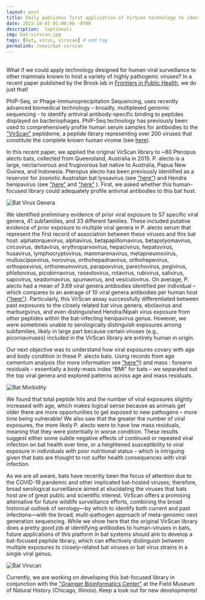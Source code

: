 ```yaml
---
layout: post
title: Emily publishes first application of VirScan technology to identify virus exposures in bats
date: 2023-10-01 01:00:00 -0700
description:  (optional)
img: bat-virscan.jpg
tags: [bat, virus, virscan] # add tag
permalink: /news/bat-virscan
---
```





<br />
What if we could apply technology designed for human viral surveillance to other mammals known to host a variety of highly pathogenic viruses? In a recent paper published by the Brook lab in <a href="https://www.frontiersin.org/articles/10.3389/fpubh.2023.1212018/full" target="_blank">Frontiers in Public Health</a>, we do just that!

PhIP-Seq, or Phage-Immunoprecipitation Sequencing, uses recently advanced biomedical technology – broadly, multiplexed genomic sequencing - to identify antiviral antibody-specific binding to peptides displayed on bacteriophages. PhIP-Seq technology has previously been used to comprehensively profile human serum samples for antibodies to the <a href=“https://hms.harvard.edu/news/viral-history-drop-blood” target="_blank">"VirScan"</a> peptidome, a peptide library representing over 200 viruses that constitute the complete known human virome (see <a href=“https://www.science.org/doi/10.1126/science.aaa0698” target="_blank">here</a>).

In this recent paper, we applied the original VirScan library to ~80 Pteropus alecto bats, collected from Queensland, Australia in 2015. P. alecto is a large, nectarivorous and frugivorous bat native to Australia, Papua New Guinea, and Indonesia. Pteropus alecto has been previously identified as a reservoir for zoonotic Australian bat lyssavirus (see <a href=“https://wwwnc.cdc.gov/eid/article/5/3/99-0316_article” target="_blank">"here"</a>) and Hendra henipavirus (see <a href=“https://www.ajtmh.org/view/journals/tpmd/85/5/article-p946.xml” target="_blank">"here"</a> and <a href=“https://www.cambridge.org/core/journals/epidemiology-and-infection/article/time-of-year-age-class-and-body-condition-predict-hendra-virus-infection-in-australian-black-flying-foxes-pteropus-alecto/8F97A3636A0AF71C656F7F0CC895488B” target="_blank">"here"</a> ). First, we asked whether this human-focused library could adequately profile antiviral antibodies to this bat host. 


<img src="bat-virus-genera.jpeg" alt="Bat Virus Genera">


We identified preliminary evidence of prior viral exposure to 57 specific viral genera, 41 subfamilies, and 33 different families. These included putative evidence of prior exposure to multiple viral genera in P. alecto serum that represent the first record of association between these viruses and this bat host: alphatorquevirus, alphavirus, betapapillomavirus, betapolyomavirus, circovirus, deltavirus, erythroparvovirus, hepacivirus, hepatovirus, husavirus, lymphocryptovirus, mammarenavirus, metapneumovirus, mulluscipoxvirus, norovirus, orthohepadnavirus, orthohepevirus, orthopoxvirus, orthoneumovirus, parapoxvirus, parechovirus, pegivirus, phlebovirus, picobirnavirus, roseolovirus, rotavirus, rubivirus, salivirus, sapovirus, seadornavirus, spumavirus, and vesiculovirus. On average, P. alecto had a mean of 3.69 viral genera antibodies identified per individual – which compares to an average of 10 viral genera antibodies per human host (<a href=“https://www.science.org/doi/10.1126/science.aaa0698” target="_blank">"here"</a>). Particularly, this VirScan assay successfully differentiated between past exposures to the closely related bat virus genera, ebolavirus and marburgvirus, and even distinguished Hendra/Nipah virus exposure from other peptides within the bat-infecting henipavirus genus. However, we were sometimes unable to serologically distinguish exposures among subfamilies, likely in large part because certain viruses (e.g., picornaviruses) included in the VirScan library are entirely human in origin.

Our next objective was to understand how viral exposures covary with age and body condition in these P. alecto bats. Using records from age cementum analysis (for more information see <a href=“https://matsonslab.com/the-science/cementum-aging/” target="_blank">"here"</a>!) and mass : forearm residuals – essentially a body-mass index “BMI” for bats – we separated out the top viral genera and explored patterns across age and mass residuals. 

<img src="bat-virus-age.jpeg" alt="Bat Morbidity">

We found that total peptide hits and the number of viral exposures slightly increased with age, which makes logical sense because as animals get older there are more opportunities to get exposed to new pathogens – more time being vulnerable! We also saw that the greater the number of viral exposures, the more likely P. alecto were to have low mass residuals, meaning that they were potentially in worse condition. These results suggest either some subtle negative effects of continued or repeated viral infection on bat health over time, or a heightened susceptibility to viral exposure in individuals with poor nutritional status – which is intriguing given that bats are thought to not suffer health consequences with viral infection.

As we are all aware, bats have recently been the focus of attention due to the COVID-19 pandemic and other implicated bat-hosted viruses; therefore, broad serological surveillance aimed at elucidating the viruses that bats host are of great public and scientific interest. VirScan offers a promising alternative for future wildlife surveillance efforts, combining the broad historical outlook of serology—by which to identify both current and past infections—with the broad, multi-pathogen approach of meta-genomic next generation sequencing. While we show here that the original VirScan library does a pretty good job at identifying antibodies to human-viruses in bats, future applications of this platform in bat systems should aim to develop a bat-focused peptide library, which can effectively distinguish between multiple exposures to closely-related bat viruses or bat virus strains in a single viral genus.


<img src="bat-virscan.jpg" alt="Bat Virscan">


Currently, we are working on developing this bat-focused library in conjunction with the <a href=“https://www.fieldmuseum.org/department/grainger-bioinformatics-center” target="_blank">"Grainger Bioinformatics Center"</a> at the Field Museum of Natural History (Chicago, Illinois). Keep a look out for new developments!




